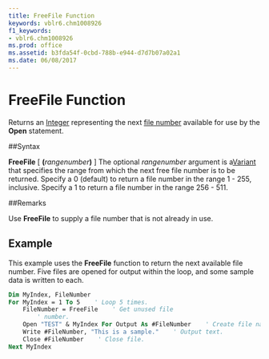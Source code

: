 ```yaml
---
title: FreeFile Function
keywords: vblr6.chm1008926
f1_keywords:
- vblr6.chm1008926
ms.prod: office
ms.assetid: b3fda54f-0cbd-788b-e944-d7d7b07a02a1
ms.date: 06/08/2017
---
```



# FreeFile Function



Returns an [Integer](../../Glossary/vbe-glossary.md) representing the next [file number](../../Glossary/vbe-glossary.md) available for use by the **Open** statement.

##Syntax

**FreeFile** [ **(**_rangenumber_**)** ]
The optional  _rangenumber_ argument is a[Variant](../../Glossary/vbe-glossary.md) that specifies the range from which the next free file number is to be returned. Specify a 0 (default) to return a file number in the range 1 - 255, inclusive. Specify a 1 to return a file number in the range 256 - 511.

##Remarks

Use  **FreeFile** to supply a file number that is not already in use.

## Example

This example uses the  **FreeFile** function to return the next available file number. Five files are opened for output within the loop, and some sample data is written to each.


```vb
Dim MyIndex, FileNumber
For MyIndex = 1 To 5    ' Loop 5 times.
    FileNumber = FreeFile    ' Get unused file
        ' number.
    Open "TEST" & MyIndex For Output As #FileNumber    ' Create file name.
    Write #FileNumber, "This is a sample."    ' Output text.
    Close #FileNumber    ' Close file.
Next MyIndex


```


